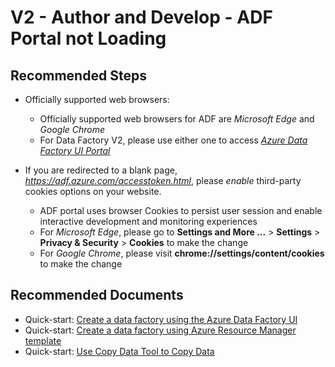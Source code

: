 <properties
	pageTitle="V2 - Author and Develop - ADF Portal not Loading"
	description="V2 - Author and Develop - ADF Portal not Loading"
	service=""
	resource=""
	authors="chez-charlie"
    ms.author="chez"
	displayOrder=""
	selfHelpType="generic"
	supportTopicIds="32629437"
	resourceTags=""
	productPesIds="15613"
	cloudEnvironments="public, Fairfax, usnat, ussec"
	articleId="2aae3671-bww5-0099-erd7-3623ebc13d45"
	ownershipId="AzureData_DataFactory"
/>

# V2 - Author and Develop - ADF Portal not Loading

## **Recommended Steps**

* Officially supported web browsers:
  * Officially supported web browsers for ADF are _Microsoft Edge_ and _Google Chrome_
  * For Data Factory V2, please use either one to access [_Azure Data Factory UI Portal_](https://adf.azure.com)

* If you are redirected to a blank page, _https://adf.azure.com/accesstoken.html_, please _enable_ third-party cookies options on your website.
  * ADF portal uses browser Cookies to persist user session and enable interactive development and monitoring experiences
  * For _Microsoft Edge_,  please go to __Settings and More ...__ > __Settings__ > __Privacy & Security__ > __Cookies__ to make the change
  * For _Google Chrome_, please visit __chrome://settings/content/cookies__ to make the change

## **Recommended Documents**

* Quick-start: [Create a data factory using the Azure Data Factory UI](https://docs.microsoft.com/azure/data-factory/quickstart-create-data-factory-portal)
* Quick-start: [Create a data factory using Azure Resource Manager template](https://docs.microsoft.com/azure/data-factory/quickstart-create-data-factory-resource-manager-template)
* Quick-start: [Use Copy Data Tool to Copy Data](https://docs.microsoft.com/azure/data-factory/quickstart-create-data-factory-copy-data-tool)

